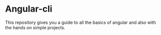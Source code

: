 # Angular-cli
This repository gives you a guide to all the basics of angular and also with the hands on simple projects.
